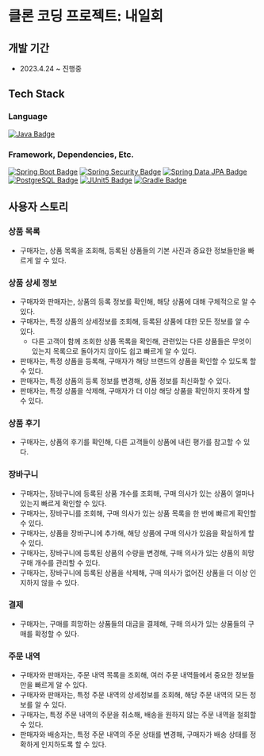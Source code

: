# 클론 코딩 프로젝트: 내일회

## 개발 기간

- 2023.4.24 ~ 진행중

## Tech Stack

### Language

[![Java Badge](https://img.shields.io/badge/Java-007396?style=flat-square)]()

### Framework, Dependencies, Etc.

[![Spring Boot Badge](https://img.shields.io/badge/Spring%20Boot-6DB33F?style=flat-square&logo=SpringBoot&logoColor=white)]()
[![Spring Security Badge](https://img.shields.io/badge/Spring%20Secutiry-6DB33F?style=flat-square&logo=SpringSecurity&logoColor=white)]()
[![Spring Data JPA Badge](https://img.shields.io/badge/Spring%20Data%20JPA-6DB33F?style=flat-square)]()
[![PostgreSQL Badge](https://img.shields.io/badge/PostgreSQL-4169E1?style=flat-square&logo=PostgreSQL&logoColor=white)]()
[![JUnit5 Badge](https://img.shields.io/badge/JUnit5-25A162?style=flat-square&logo=JUnit5&logoColor=white)]()
[![Gradle Badge](https://img.shields.io/badge/Gradle-02303A?style=flat-square&logo=Gradle&logoColor=white)]()

## 사용자 스토리

### 상품 목록

- 구매자는, 상품 목록을 조회해, 등록된 상품들의 기본 사진과 중요한 정보들만을 빠르게 알 수 있다.

### 상품 상세 정보

- 구매자와 판매자는, 상품의 등록 정보를 확인해, 해당 상품에 대해 구체적으로 알 수 있다.
- 구매자는, 특정 상품의 상세정보를 조회해, 등록된 상품에 대한 모든 정보를 알 수 있다.
  - 다른 고객이 함께 조회한 상품 목록을 확인해,
    관련있는 다른 상품들은 무엇이 있는지 목록으로 돌아가지 않아도 쉽고 빠르게 알 수 있다.
- 판매자는, 특정 상품을 등록해, 구매자가 해당 브랜드의 상품을 확인할 수 있도록 할 수 있다.
- 판매자는, 특정 상품의 등록 정보를 변경해, 상품 정보를 최신화할 수 있다.
- 판매자는, 특정 상품을 삭제해, 구매자가 더 이상 해당 상품을 확인하지 못하게 할 수 있다.

### 상품 후기

- 구매자는, 상품의 후기를 확인해, 다른 고객들이 상품에 내린 평가를 참고할 수 있다.

### 장바구니

- 구매자는, 장바구니에 등록된 상품 개수를 조회해, 구매 의사가 있는 상품이 얼마나 있는지 빠르게 확인할 수 있다.
- 구매자는, 장바구니를 조회해, 구매 의사가 있는 상품 목록을 한 번에 빠르게 확인할 수 있다.
- 구매자는, 상품을 장바구니에 추가해, 해당 상품에 구매 의사가 있음을 확실하게 할 수 있다.
- 구매자는, 장바구니에 등록된 상품의 수량을 변경해, 구매 의사가 있는 상품의 희망 구매 개수를 관리할 수 있다.
- 구매자는, 장바구니에 등록된 상품을 삭제해, 구매 의사가 없어진 상품을 더 이상 인지하지 않을 수 있다.

### 결제

- 구매자는, 구매를 희망하는 상품들의 대금을 결제해, 구매 의사가 있는 상품들의 구매를 확정할 수 있다.

### 주문 내역

- 구매자와 판매자는, 주문 내역 목록을 조회해, 여러 주문 내역들에서 중요한 정보들만을 빠르게 알 수 있다.
- 구매자와 판매자는, 특정 주문 내역의 상세정보를 조회해, 해당 주문 내역의 모든 정보를 알 수 있다.
- 구매자는, 특정 주문 내역의 주문을 취소해, 배송을 원하지 않는 주문 내역을 철회할 수 있다.
- 판매자와 배송자는, 특정 주문 내역의 주문 상태를 변경해, 구매자가 배송 상태를 정확하게 인지하도록 할 수 있다.
